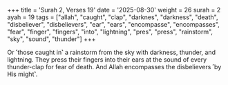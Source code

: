 +++
title = 'Surah 2, Verses 19'
date = '2025-08-30'
weight = 26
surah = 2
ayah = 19
tags = ["allah", "caught", "clap", "darknes", "darkness", "death", "disbeliever", "disbelievers", "ear", "ears", "encompasse", "encompasses", "fear", "finger", "fingers", "into", "lightning", "pres", "press", "rainstorm", "sky", "sound", "thunder"]
+++

Or ˹those caught in˺ a rainstorm from the sky with darkness, thunder, and lightning. They press their fingers into their ears at the sound of every thunder-clap for fear of death. And Allah encompasses the disbelievers ˹by His might˺.